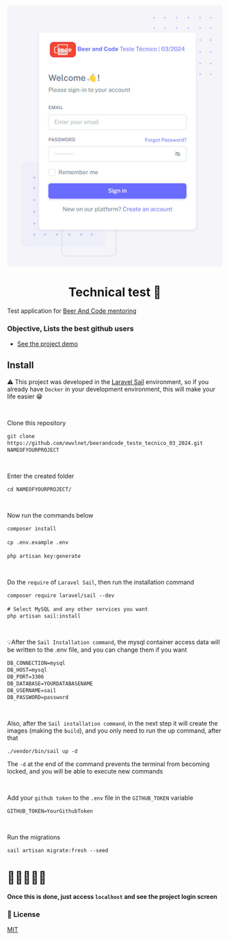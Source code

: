 <p style="text-align: center"><img src="./public/images/tela_login.jpg"></p>

<div style="text-align: center">

# Technical test 🚀

</div>

Test application for [Beer And Code mentoring](https://beerandcode.com.br)

### Objective, Lists the best github users

- [See the project demo](https://beerandcodeteste032024.zigcms.com)

## Install

⚠️ This project was developed in the [Laravel Sail](https://laravel.com/docs/10.x/sail)
environment,
so if you already have `Docker` in your development environment, this will make your life easier
😁

<br> 

Clone this repository

```shell
git clone https://github.com/ewvlnet/beerandcode_teste_tecnico_03_2024.git NAMEOFYOURPROJECT
```

<br>

Enter the created folder

```shell
cd NAMEOFYOURPROJECT/
```

<br>

Now run the commands below

```shell
composer install

cp .env.example .env

php artisan key:generate
```

<br>

Do the `require` of `Laravel Sail`, then run the installation command

```shell
composer require laravel/sail --dev

# Select MySQL and any other services you want
php artisan sail:install
```

<br>

💡After the `Sail Installation command`, the mysql container access data will be written to the .env file, and you can
change them if you want

```dotenv
DB_CONNECTION=mysql
DB_HOST=mysql
DB_PORT=3306
DB_DATABASE=YOURDATABASENAME
DB_USERNAME=sail
DB_PASSWORD=password
```

<br>

Also, after the `Sail installation command`, in the next step it will create the images (making the `build`), and you
only need to run the up command, after that

```shell
./vendor/bin/sail up -d
```

The `-d` at the end of the command prevents the terminal from becoming locked, and you will be able to execute new
commands

<br>

Add your `github token` to the `.env` file in the `GITHUB_TOKEN` variable

```dotenv
GITHUB_TOKEN=YourGithubToken
```

<br>

Run the migrations

```shell
sail artisan migrate:fresh --seed
```

# 🥳🥂🎉🍻🎈

#### Once this is done, just access `localhost` and see the project login screen

### 📄 License

[MIT](./LICENSE.md)

